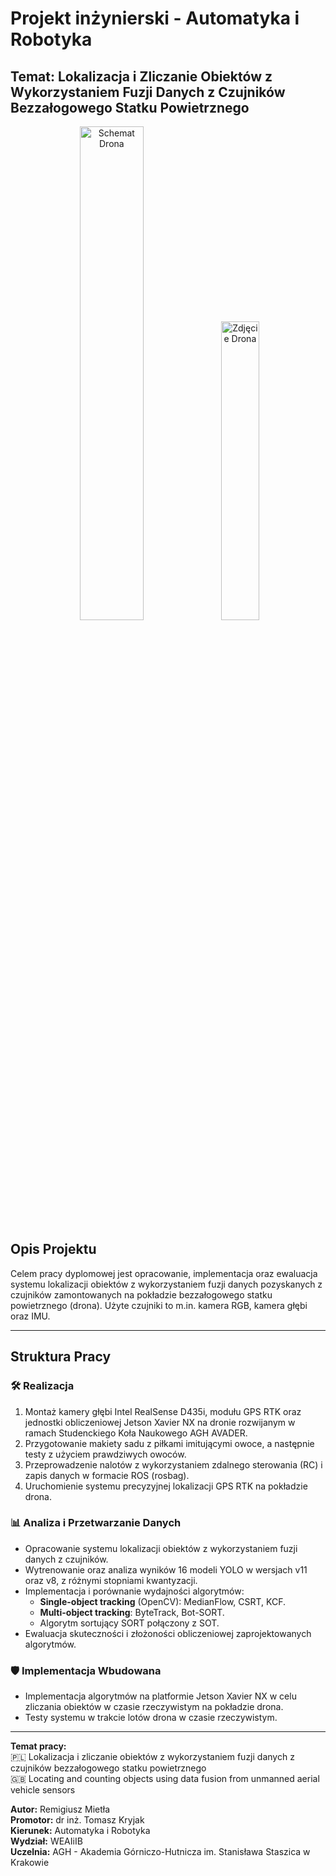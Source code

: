 # Projekt inżynierski - Automatyka i Robotyka
 
## Temat: Lokalizacja i Zliczanie Obiektów z Wykorzystaniem Fuzji Danych z Czujników Bezzałogowego Statku Powietrznego

<p align="center">
  <img src="media/rosbag_20000101_024312_median_gif.gif" alt="Schemat Drona" width="45%">
  <img src="media/drone_photo.jpeg" alt="Zdjęcie Drona" width="35%">
</p>

## Opis Projektu
Celem pracy dyplomowej jest opracowanie, implementacja oraz ewaluacja systemu lokalizacji obiektów z wykorzystaniem fuzji danych pozyskanych z czujników zamontowanych na pokładzie bezzałogowego statku powietrznego (drona). Użyte czujniki to m.in. kamera RGB, kamera głębi oraz IMU.

---

## Struktura Pracy

### 🛠️ **Realizacja**
1. Montaż kamery głębi Intel RealSense D435i, modułu GPS RTK oraz jednostki obliczeniowej Jetson Xavier NX na dronie rozwijanym w ramach Studenckiego Koła Naukowego AGH AVADER.
2. Przygotowanie makiety sadu z piłkami imitującymi owoce, a następnie testy z użyciem prawdziwych owoców.
3. Przeprowadzenie nalotów z wykorzystaniem zdalnego sterowania (RC) i zapis danych w formacie ROS (rosbag).
4. Uruchomienie systemu precyzyjnej lokalizacji GPS RTK na pokładzie drona.

### 📊 **Analiza i Przetwarzanie Danych**
- Opracowanie systemu lokalizacji obiektów z wykorzystaniem fuzji danych z czujników.
- Wytrenowanie oraz analiza wyników 16 modeli YOLO w wersjach v11 oraz v8, z różnymi stopniami kwantyzacji.
- Implementacja i porównanie wydajności algorytmów:
  - **Single-object tracking** (OpenCV): MedianFlow, CSRT, KCF.
  - **Multi-object tracking**: ByteTrack, Bot-SORT.
  - Algorytm sortujący SORT połączony z SOT.
- Ewaluacja skuteczności i złożoności obliczeniowej zaprojektowanych algorytmów.

### 🛡️ **Implementacja Wbudowana**
- Implementacja algorytmów na platformie Jetson Xavier NX w celu zliczania obiektów w czasie rzeczywistym na pokładzie drona.
- Testy systemu w trakcie lotów drona w czasie rzeczywistym.

---

**Temat pracy:**  
🇵🇱 Lokalizacja i zliczanie obiektów z wykorzystaniem fuzji danych z czujników bezzałogowego statku powietrznego  
🇬🇧 Locating and counting objects using data fusion from unmanned aerial vehicle sensors

**Autor:** Remigiusz Mietła  
**Promotor:** dr inż. Tomasz Kryjak  
**Kierunek:** Automatyka i Robotyka  
**Wydział:** WEAIiIB  
**Uczelnia:** AGH - Akademia Górniczo-Hutnicza im. Stanisława Staszica w Krakowie
